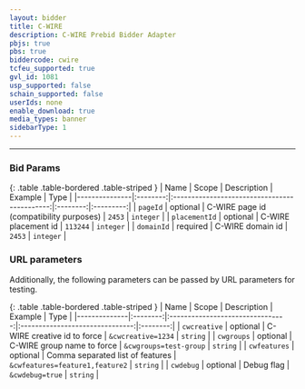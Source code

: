 ```yaml
---
layout: bidder
title: C-WIRE
description: C-WIRE Prebid Bidder Adapter
pbjs: true
pbs: true
biddercode: cwire
tcfeu_supported: true
gvl_id: 1081
usp_supported: false
schain_supported: false
userIds: none
enable_download: true
media_types: banner
sidebarType: 1
---
```

---

### Bid Params

{: .table .table-bordered .table-striped }
| Name          |  Scope   |                 Description                  | Example  |   Type    |
|---------------|:--------:|:--------------------------------------------:|:--------:|:---------:|
| `pageId`      | optional |    C-WIRE page id (compatibility purposes)   |  `2453`  | `integer` |
| `placementId` | optional |             C-WIRE placement id              | `113244` | `integer` |
| `domainId`    | required |               C-WIRE domain id               |  `2453`  | `integer` |

### URL parameters

Additionally, the following parameters can be passed by URL parameters for testing.

{: .table .table-bordered .table-striped }
| Name         |  Scope   |           Description            |             Example             |   Type   |
|--------------|:--------:|:--------------------------------:|:-------------------------------:|:--------:|
| `cwcreative` | optional |   C-WIRE creative id to force    |       `&cwcreative=1234`        | `string` |
| `cwgroups`   | optional |    C-WIRE group name to force    |     `&cwgroups=test-group`      | `string` |
| `cwfeatures` | optional | Comma separated list of features | `&cwfeatures=feature1,feature2` | `string` |
| `cwdebug`    | optional |            Debug flag            |         `&cwdebug=true`         | `string` |
